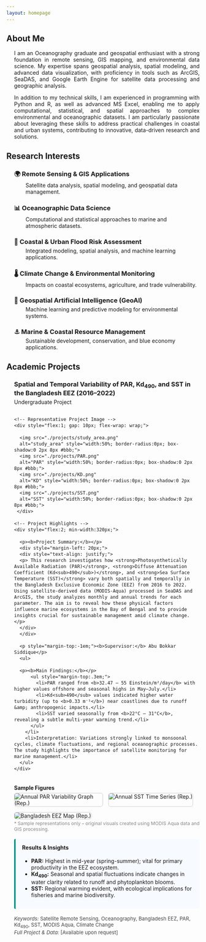 ```yaml
---
layout: homepage
---
```


<h2>About Me</h2>
<div style="margin-left: 20px;">
<div style="text-align: justify;">
  <p>
    I am an Oceanography graduate and geospatial enthusiast with a strong foundation in remote sensing, GIS mapping, and environmental data science. My expertise spans geospatial analysis, spatial modeling, and advanced data visualization, with proficiency in tools such as ArcGIS, SeaDAS, and Google Earth Engine for satellite data processing and geographic analysis.
  </p>
  <p>
    In addition to my technical skills, I am experienced in programming with Python and R, as well as advanced MS Excel, enabling me to apply computational, statistical, and spatial approaches to complex environmental and oceanographic datasets. I am particularly passionate about leveraging these skills to address practical challenges in coastal and urban systems, contributing to innovative, data-driven research and solutions.
  </p>
</div>
</div>

<h2>Research Interests</h2>

<div style="margin-left: 20px;">
  <h3 style="margin-bottom: 5px;">🌍 Remote Sensing & GIS Applications</h3>
  <p style="margin-top: 0; margin-left: 30px;">Satellite data analysis, spatial modeling, and geospatial data management.</p>

  <h3 style="margin-bottom: 5px;">📊 Oceanographic Data Science</h3>
  <p style="margin-top: 0; margin-left: 30px;">Computational and statistical approaches to marine and atmospheric datasets.</p>

  <h3 style="margin-bottom: 5px;">🌊 Coastal & Urban Flood Risk Assessment</h3>
  <p style="margin-top: 0; margin-left: 30px;">Integrated modeling, spatial analysis, and machine learning applications.</p>

  <h3 style="margin-bottom: 5px;">🌡️ Climate Change & Environmental Monitoring</h3>
  <p style="margin-top: 0; margin-left: 30px;">Impacts on coastal ecosystems, agriculture, and trade vulnerability.</p>

  <h3 style="margin-bottom: 5px;">🤖 Geospatial Artificial Intelligence (GeoAI)</h3>
  <p style="margin-top: 0; margin-left: 30px;">Machine learning and predictive modeling for environmental systems.</p>

  <h3 style="margin-bottom: 5px;">⚓ Marine & Coastal Resource Management</h3>
  <p style="margin-top: 0; margin-left: 30px;">Sustainable development, conservation, and blue economy applications.</p>
</div>

<h2>Academic Projects</h2>

<div style="margin-left: 20px;">
  <h3 style="margin-bottom: 5px;">Spatial and Temporal Variability of PAR, Kd<sub>490</sub>, and SST in the Bangladesh EEZ (2016–2022)</h3>
  <p style="margin-top: 0;">Undergraduate Project</p>
  <div style="display:flex; flex-wrap:wrap; gap:1.5em;">
    
    <!-- Representative Project Image -->
    <div style="flex:1; gap: 10px; flex-wrap: wrap;">
    
      <img src="./projects/study_area.png" 
      alt="study_area" style="width:50%; border-radius:0px; box-shadow:0 2px 8px #bbb;">
      <img src="./projects/PAR.png" 
      alt="PAR" style="width:50%; border-radius:0px; box-shadow:0 2px 8px #bbb;">
      <img src="./projects/KD.png" 
      alt="KD" style="width:50%; border-radius:0px; box-shadow:0 2px 8px #bbb;">
      <img src="./projects/SST.png" 
      alt="SST" style="width:50%; border-radius:0px; box-shadow:0 2px 8px #bbb;">
     </div>

    <!-- Project Highlights -->
    <div style="flex:2; min-width:320px;">
    
      <p><b>Project Summary:</b></p>
      <div style="margin-left: 20px;">
      <div style="text-align: justify;">
      <p> This research investigates how <strong>Photosynthetically Available Radiation (PAR)</strong>, <strong>Diffuse Attenuation Coefficient (Kd<sub>490</sub>)</strong>, and <strong>Sea Surface Temperature (SST)</strong> vary both spatially and temporally in the Bangladesh Exclusive Economic Zone (EEZ) from 2016 to 2022. Using satellite-derived data (MODIS-Aqua) processed in SeaDAS and ArcGIS, the study analyzes monthly and annual trends for each parameter. The aim is to reveal how these physical factors influence marine ecosystems in the Bay of Bengal and to provide insights crucial for sustainable management amid climate change.</p>
      </div>
      </div>

      <p style="margin-top:-1em;"><b>Supervisor:</b> Abu Bokkar Siddique</p>
      <ul>
        
      <p><b>Main Findings:</b></p>
          <ul style="margin-top:.3em;">
            <li>PAR ranged from <b>32.47 – 55 Einstein/m²/day</b> with higher values offshore and seasonal highs in May–July.</li>
            <li>Kd<sub>490</sub> values indicated higher water turbidity (up to <b>0.33 m⁻¹</b>) near coastlines due to runoff &amp; anthropogenic impacts.</li>
            <li>SST varied seasonally from <b>22°C – 31°C</b>, revealing a subtle multi-year warming trend.</li>
          </ul>
        </li>
        <li>Interpretation: Variations strongly linked to monsoonal cycles, climate fluctuations, and regional oceanographic processes. The study highlights the importance of satellite monitoring for marine management.</li>
      </ul>
    </div>
  </div>
  <!-- Insert sample figures -->
  <div style="margin-top:1em; margin-bottom:1em;">
    <h4 style="margin-bottom:.4em;">Sample Figures</h4>
    <div style="display:flex; flex-wrap:wrap; gap:1em;">
      <img src="https://i.imgur.com/e2QYYTb.png" alt="Annual PAR Variability Graph (Rep.)" style="max-width:230px; border-radius:6px; border: 1px solid #ccc;">
      <img src="https://i.imgur.com/VIPzRja.png" alt="Annual SST Time Series (Rep.)" style="max-width:230px; border-radius:6px; border: 1px solid #ccc;">
      <img src="https://i.imgur.com/BgAbso1.png" alt="Bangladesh EEZ Map (Rep.)" style="max-width:230px; border-radius:6px; border: 1px solid #ccc;">
    </div>
    <div style="font-size:.87em; color:#888; margin-top:.2em;">* Sample representations only – original visuals created using MODIS Aqua data and GIS processing.</div>
  </div>

  <!-- Results Summary -->
  <div style="background:#f7fbff; border-left:4px solid #009688; padding:1em 1.2em; margin-top:1.3em; border-radius:4px;">
    <h4 style="margin-top:0;">Results &amp; Insights</h4>
    <ul>
      <li><b>PAR:</b> Highest in mid-year (spring-summer); vital for primary productivity in the EEZ ecosystem.</li>
      <li><b>Kd<sub>490</sub>:</b> Seasonal and spatial fluctuations indicate changes in water clarity related to runoff and phytoplankton blooms.</li>
      <li><b>SST:</b> Regional warming evident, with ecological implications for fisheries and marine biodiversity.</li>
    </ul>
  </div>

  <!-- Footer and References -->
  <div style="font-size:.93em; color:#444; margin-top:1.3em">
    <i>Keywords:</i> Satellite Remote Sensing, Oceanography, Bangladesh EEZ, PAR, Kd<sub>490</sub>, SST, MODIS Aqua, Climate Change<br>
    <i>Full Project &amp; Data:</i> [Available upon request]
  </div>
</section>


